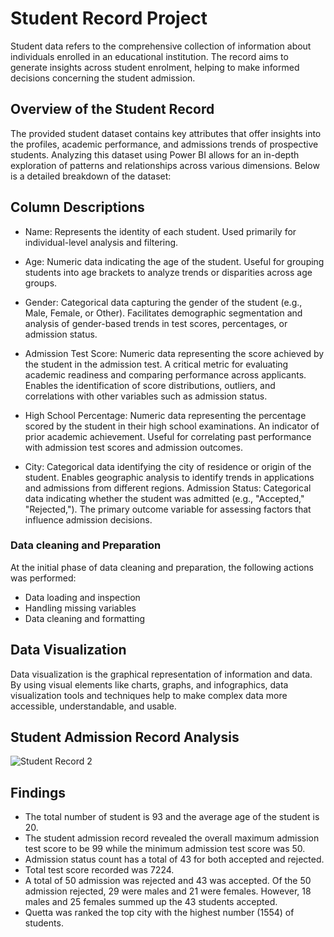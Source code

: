# Student Record Project
Student data refers to the comprehensive collection of information about individuals enrolled in an educational institution. The record aims to generate insights across student enrolment, helping to make informed decisions concerning the student admission. 

## Overview of the Student Record
The provided student dataset contains key attributes that offer insights into the profiles, academic performance, and admissions trends of prospective students. Analyzing this dataset using Power BI allows for an in-depth exploration of patterns and relationships across various dimensions. Below is a detailed breakdown of the dataset:

## Column Descriptions
- Name:
Represents the identity of each student.
Used primarily for individual-level analysis and filtering.

- Age:
Numeric data indicating the age of the student.
Useful for grouping students into age brackets to analyze trends or disparities across age groups.

- Gender:
Categorical data capturing the gender of the student (e.g., Male, Female, or Other).
Facilitates demographic segmentation and analysis of gender-based trends in test scores, percentages, or admission status.

- Admission Test Score:
Numeric data representing the score achieved by the student in the admission test.
A critical metric for evaluating academic readiness and comparing performance across applicants.
Enables the identification of score distributions, outliers, and correlations with other variables such as admission status.

- High School Percentage:
Numeric data representing the percentage scored by the student in their high school examinations.
An indicator of prior academic achievement.
Useful for correlating past performance with admission test scores and admission outcomes.
- City:
Categorical data identifying the city of residence or origin of the student.
Enables geographic analysis to identify trends in applications and admissions from different regions.
Admission Status:
Categorical data indicating whether the student was admitted (e.g., "Accepted," "Rejected,").
The primary outcome variable for assessing factors that influence admission decisions.

### Data cleaning and Preparation
At the initial phase of data cleaning and preparation, the following actions was performed:
   - Data loading and inspection
   - Handling missing variables
   - Data cleaning and formatting

## Data Visualization
Data visualization is the graphical representation of information and data. By using visual elements like charts, graphs, and infographics, data visualization tools and techniques help to make complex data more accessible, understandable, and usable.

## Student Admission Record Analysis
![Student Record 2](https://github.com/user-attachments/assets/37ae245b-1eca-47d0-9eb4-5d317472c66c)

## Findings 
- The total number of student is 93 and the average age of the student is 20.
- The student admission record revealed the overall maximum admission test score to be 99 while the minimum admission test score was 50.
- Admission status count has a total of 43 for both accepted and rejected.
- Total test score recorded was 7224.
- A total of 50 admission was rejected and 43 was accepted. Of the 50 admission rejected, 29 were males and 21 were females. However, 18 males and 25 females summed up the 43 students accepted.
- Quetta was ranked the top city with the highest number (1554) of students.

